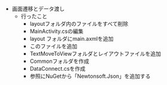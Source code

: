 ﻿- 画面遷移とデータ渡し
  - 行ったこと
    - layoutフォルダ内のファイルをすべて削除
	- MainActivity.csの編集
	- layout フォルダにmain.axmlを追加
	- このファイルを追加
	- TextMoveToViewフォルダとレイアウトファイルを追加
	- Commonフォルダを作成
	- DataConnect.csを作成
	- 参照にNuGetから「Newtonsoft.Json」を追加する